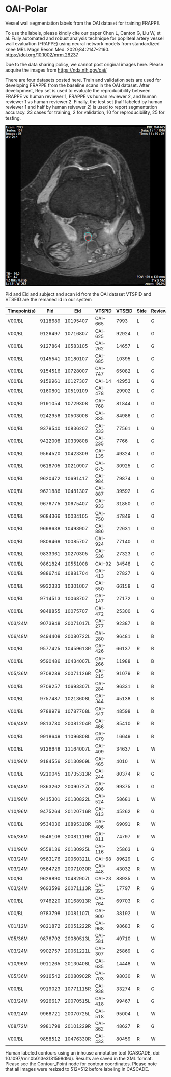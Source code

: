 # OAI-Polar
Vessel wall segmentation labels from the OAI dataset for training FRAPPE. 

To use the labels, please kindly cite our paper
Chen L, Canton G, Liu W, et al. Fully automated and robust analysis technique for popliteal artery vessel wall evaluation (FRAPPE) using neural network models from standardized knee MRI. Magn Reson Med. 2020;84:2147–2160. https://doi.org/10.1002/mrm.28237

Due to the data sharing policy, we cannot post original images here. Please acquire the images from https://nda.nih.gov/oai/

There are four datasets posted here. Train and validation sets are used for developing FRAPPE from the baseline scans in the OAI dataset. After development, Rep set is used to evaluate the reproducibility between FRAPPE vs human reviewer 1, FRAPPE vs human reviewer 2, and human reviewer 1 vs human reviewer 2. Finally, the test set (half labeled by human reviewer 1 and half by human reivewer 2) is used to report segmentation accuracy. 
23 cases for training, 2 for validation, 10 for reproducibility, 25 for testing. 

![Label example](https://github.com/clatfd/OAI-Polar/blob/master/OAI%20vessel%20wall%20labels%20example.png)

Pid and Eid and subject and scan id from the OAI dataset
VTSPID and VTSEID are the remaned id in our system

|Timepoint(s) | Pid | Eid | VTSPID | VTSEID | Side | Reviewer | Dataset |
|---|---|---|---|---|---|---|---|
|V00/BL | 9118689 | 10195407 | OAI-665 | 7993 | L | G | Train |
|V00/BL | 9126497 | 10716807 | OAI-625 | 92924 | L | G | Train |
|V00/BL | 9127864 | 10583105 | OAI-262 | 14657 | L | G | Train |
|V00/BL | 9145541 | 10180107 | OAI-685 | 10395 | L | G | Train |
|V00/BL | 9154516 | 10728007 | OAI-747 | 65082 | L | G | Train |
|V00/BL | 9159961 | 10127307 | OAI-14 | 42953 | L | G | Train |
|V00/BL | 9160801 | 10519109 | OAI-478 | 29902 | L | G | Train |
|V00/BL | 9191054 | 10729308 | OAI-768 | 81844 | L | G | Train |
|V00/BL | 9242956 | 10503008 | OAI-835 | 84986 | L | G | Train |
|V00/BL | 9379540 | 10836207 | OAI-333 | 77561 | L | G | Train |
|V00/BL | 9422008 | 10339808 | OAI-235 | 7766 | L | G | Train |
|V00/BL | 9564520 | 10423309 | OAI-135 | 49324 | L | G | Train |
|V00/BL | 9618705 | 10210907 | OAI-675 | 30925 | L | G | Train |
|V00/BL | 9620472 | 10691417 | OAI-984 | 79874 | L | G | Train |
|V00/BL | 9621886 | 10481307 | OAI-887 | 39592 | L | G | Train |
|V00/BL | 9676775 | 10675407 | OAI-933 | 31850 | L | G | Train |
|V00/BL | 9684366 | 10034105 | OAI-750 | 47849 | L | G | Train |
|V00/BL | 9698638 | 10493907 | OAI-886 | 22631 | L | G | Train |
|V00/BL | 9809469 | 10085707 | OAI-924 | 77140 | L | G | Train |
|V00/BL | 9833361 | 10270305 | OAI-536 | 27323 | L | G | Train |
|V00/BL | 9861824 | 10551008 | OAI-92 | 34548 | L | G | Train |
|V00/BL | 9886746 | 10881704 | OAI-413 | 27827 | L | G | Train |
|V00/BL | 9932333 | 10301007 | OAI-550 | 66158 | L | G | Train |
|V00/BL | 9714513 | 10068707 | OAI-147 | 27172 | L | G | Validation |
|V00/BL | 9848855 | 10075707 | OAI-472 | 25300 | L | G | Validation |
|V03/24M | 9073948 | 20071017L | OAI-277 | 92387 | L | B | Rep |
|V06/48M | 9494408 | 20080722L | OAI-280 | 96481 | L | B | Rep |
|V00/BL | 9577425 | 10459613R | OAI-426 | 66137 | R | B | Rep |
|V00/BL | 9590486 | 10434007L | OAI-266 | 11988 | L | B | Rep |
|V05/36M | 9708289 | 20071126R | OAI-215 | 91079 | R | B | Rep |
|V00/BL | 9709257 | 10693307L | OAI-284 | 96331 | L | B | Rep |
|V00/BL | 9757487 | 10213608L | OAI-344 | 45138 | L | B | Rep |
|V00/BL | 9788979 | 10787708L | OAI-447 | 48598 | L | B | Rep |
|V06/48M | 9813780 | 20081204R | OAI-466 | 85410 | R | B | Rep |
|V00/BL | 9918649 | 11096808L | OAI-479 | 16649 | L | B | Rep |
|V00/BL | 9126648 | 11164007L | OAI-409 | 34637 | L | W | Test |
|V10/96M | 9184556 | 20130909L | OAI-465 | 4010 | L | W | Test |
|V00/BL | 9210045 | 10735313R | OAI-244 | 80374 | R | G | Test |
|V06/48M | 9363262 | 20090727L | OAI-806 | 99375 | L | G | Test |
|V10/96M | 9415301 | 20130822L | OAI-524 | 58681 | L | W | Test |
|V10/96M | 9475264 | 20120716R | OAI-613 | 45262 | R | G | Test |
|V00/BL | 9534036 | 10895310R | OAI-406 | 69091 | R | W | Test |
|V05/36M | 9546108 | 20081119R | OAI-811 | 74797 | R | W | Test |
|V10/96M | 9558136 | 20130925L | OAI-116 | 25863 | L | G | Test |
|V03/24M | 9563176 | 20060321L | OAI-68 | 89629 | L | G | Test |
|V03/24M | 9564729 | 20071030R | OAI-448 | 43032 | R | W | Test |
|V00/BL | 9629890 | 10482907L | OAI-23 | 88935 | L | W | Test |
|V03/24M | 9693599 | 20071113R | OAI-325 | 17797 | R | G | Test |
|V00/BL | 9746220 | 10168913R | OAI-764 | 69703 | R | G | Test |
|V00/BL | 9783798 | 10081107L | OAI-900 | 38192 | L | W | Test |
|V01/12M | 9821872 | 20051222R | OAI-968 | 98683 | R | G | Test |
|V05/36M | 9876792 | 20080513L | OAI-581 | 49710 | L | W | Test |
|V03/24M | 9902757 | 20061221L | OAI-307 | 25869 | L | G | Test |
|V10/96M | 9911265 | 20130408L | OAI-635 | 14448 | L | W | Test |
|V05/36M | 9916542 | 20080902R | OAI-703 | 98030 | R | W | Test |
|V00/BL | 9919023 | 10771115R | OAI-938 | 33274 | R | G | Test |
|V03/24M | 9926617 | 20070515L | OAI-418 | 99467 | L | G | Test |
|V03/24M | 9968721 | 20070725L | OAI-518 | 95004 | L | W | Test |
|V08/72M | 9981798 | 20101229R | OAI-362 | 48627 | R | G | Test |
|V00/BL | 9858512 | 10476330R | OAI-433 | 80459 | R | W | Test |


Human labeled contours using an inhouse annotation tool (CASCADE, doi: 10.1097/rmr.0b013e3181598d9d). Results are saved in the XML format. Please see the Contour_Point node for contour coordinates. Please note that all images were resized to 512*512 before labeling in CASCADE. 
